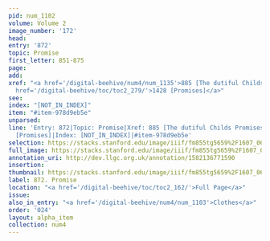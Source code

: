 ```yaml
---
pid: num_1102
volume: Volume 2
image_number: '172'
head: 
entry: '872'
topic: Promise
first_letter: 851-875
page: 
add: 
xref: "<a href='/digital-beehive/num4/num_1135'>885 [The dutiful Childs Promises]</a>|<a
  href='/digital-beehive/toc/toc2_279/'>1428 [Promises]</a>"
see: 
index: "[NOT_IN_INDEX]"
item: "#item-978d9eb5e"
unparsed: 
line: 'Entry: 872|Topic: Promise|Xref: 885 [The dutiful Childs Promises]|Xref: 1428
  [Promises]|Index: [NOT_IN_INDEX]|#item-978d9eb5e'
selection: https://stacks.stanford.edu/image/iiif/fm855tg5659%2F1607_0639/937,1175,2791,887/full/0/default.jpg
full_image: https://stacks.stanford.edu/image/iiif/fm855tg5659%2F1607_0639/full/full/0/default.jpg
annotation_uri: http://dev.llgc.org.uk/annotation/1582136771590
insertion: 
thumbnail: https://stacks.stanford.edu/image/iiif/fm855tg5659%2F1607_0639/937,1175,600,180/250,/0/default.jpg
label: 872. Promise
location: "<a href='/digital-beehive/toc/toc2_162/'>Full Page</a>"
issue: 
also_in_entry: "<a href='/digital-beehive/num4/num_1103'>Clothes</a>"
order: '024'
layout: alpha_item
collection: num4
---
```

